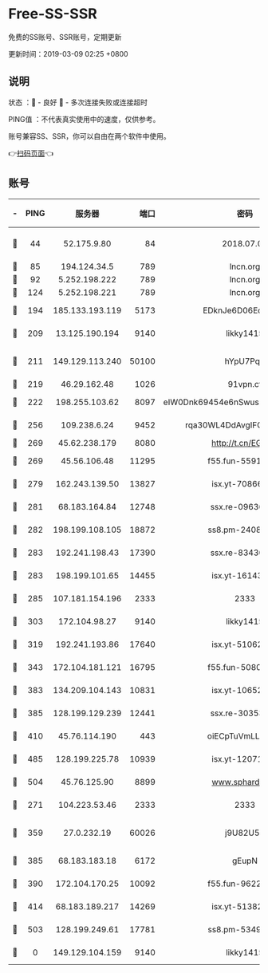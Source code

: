 # Free-SS-SSR

免费的SS账号、SSR账号，定期更新

更新时间：2019-03-09 02:25 +0800

## 说明

状态     ：🙂 - 良好 🙁 - 多次连接失败或连接超时

PING值   ：不代表真实使用中的速度，仅供参考。

账号兼容SS、SSR，你可以自由在两个软件中使用。

👉[扫码页面](https://liesauer.github.io/Free-SS-SSR/)👈

## 账号

|-|PING|服务器|端口|密码|加密方式|区域|
|:----:|:----:|:-----:|-----:|:----:|:----:|:----:|
|🙂|44|52.175.9.80|84|2018.07.07|chacha20-ietf-poly1305|HK|
|🙂|85|194.124.34.5|789|lncn.org|rc4|JP|
|🙂|92|5.252.198.222|789|lncn.org|rc4|JP|
|🙂|124|5.252.198.221|789|lncn.org|rc4|JP|
|🙂|194|185.133.193.119|5173|EDknJe6D06EoWDaw|aes-256-cfb|US|
|🙂|209|13.125.190.194|9140|likky1415|aes-256-cfb|KR|
|🙂|211|149.129.113.240|50100|hYpU7PqP|chacha20-ietf-poly1305|CN|
|🙂|219|46.29.162.48|1026|91vpn.cf|rc4-md5|RU|
|🙂|222|198.255.103.62|8097|eIW0Dnk69454e6nSwuspv9DmS201tQ0D|aes-256-cfb|US|
|🙂|256|109.238.6.24|9452|rqa30WL4DdAvgIFG6Fs3znzTa|aes-256-cfb|FR|
|🙂|269|45.62.238.179|8080|http://t.cn/EGJIyrl|rc4-md5|CA|
|🙂|269|45.56.106.48|11295|f55.fun-55916918|aes-256-cfb|US|
|🙂|279|162.243.139.50|13827|isx.yt-70866658|aes-256-cfb|US|
|🙂|281|68.183.164.84|12748|ssx.re-09636957|aes-256-cfb|US|
|🙂|282|198.199.108.105|18872|ss8.pm-24089859|aes-256-cfb|US|
|🙂|283|192.241.198.43|17390|ssx.re-83430216|aes-256-cfb|US|
|🙂|283|198.199.101.65|14455|isx.yt-16143744|aes-256-cfb|US|
|🙂|285|107.181.154.196|2333|2333|aes-256-cfb|US|
|🙂|303|172.104.98.27|9140|likky1415|aes-256-cfb|JP|
|🙂|319|192.241.193.86|17640|isx.yt-51062098|aes-256-cfb|US|
|🙂|343|172.104.181.121|16795|f55.fun-50803874|aes-256-cfb|SG|
|🙂|383|134.209.104.143|10831|isx.yt-10652136|aes-256-cfb|SG|
|🙂|385|128.199.129.239|12441|ssx.re-30353118|aes-256-cfb|SG|
|🙂|410|45.76.114.190|443|oiECpTuVmLLxk4Ts|aes-256-cfb|AU|
|🙂|485|128.199.225.78|10939|isx.yt-12071162|aes-256-cfb|SG|
|🙂|504|45.76.125.90|8899|www.sphard.com|aes-256-cfb|AU|
|🙂|271|104.223.53.46|2333|2333|aes-256-cfb|US|
|🙂|359|27.0.232.19|60026|j9U82U53|xchacha20-ietf-poly1305|HK|
|🙂|385|68.183.183.18|6172|gEupN|aes-256-cfb|SG|
|🙂|390|172.104.170.25|10092|f55.fun-96225402|aes-256-cfb|SG|
|🙂|414|68.183.189.217|14269|isx.yt-51382941|aes-256-cfb|SG|
|🙂|503|128.199.249.61|17781|ss8.pm-53490777|aes-256-cfb|SG|
|🙁|0|149.129.104.159|9140|likky1415|aes-256-cfb|CN|
